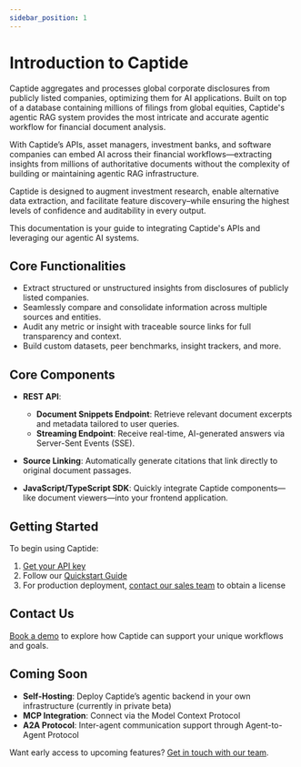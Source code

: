 ```yaml
---
sidebar_position: 1
---
```


# Introduction to Captide

Captide aggregates and processes global corporate disclosures from publicly listed companies, optimizing them for AI applications. Built on top of a database containing millions of filings from global equities, Captide's agentic RAG system provides the most intricate and accurate agentic workflow for financial document analysis.

With Captide’s APIs, asset managers, investment banks, and software companies can embed AI across their financial workflows—extracting insights from millions of authoritative documents without the complexity of building or maintaining agentic RAG infrastructure.

Captide is designed to augment investment research, enable alternative data extraction, and facilitate feature discovery–while ensuring the highest levels of confidence and auditability in every output.

This documentation is your guide to integrating Captide's APIs and leveraging our agentic AI systems.

## Core Functionalities

- Extract structured or unstructured insights from disclosures of publicly listed companies.
- Seamlessly compare and consolidate information across multiple sources and entities.
- Audit any metric or insight with traceable source links for full transparency and context.
- Build custom datasets, peer benchmarks, insight trackers, and more.

## Core Components

- **REST API**:
  - **Document Snippets Endpoint**: Retrieve relevant document excerpts and metadata tailored to user queries.
  - **Streaming Endpoint**: Receive real-time, AI-generated answers via Server-Sent Events (SSE).

- **Source Linking**: Automatically generate citations that link directly to original document passages.

- **JavaScript/TypeScript SDK**: Quickly integrate Captide components—like document viewers—into your frontend application.

## Getting Started

To begin using Captide:

1. [Get your API key](https://app.captide.co/api-dashboard)
2. Follow our [Quickstart Guide](./quickstart)
3. For production deployment, [contact our sales team](mailto:sales@captide.co) to obtain a license

## Contact Us

[Book a demo](https://www.captide.co/demo) to explore how Captide can support your unique workflows and goals.

## Coming Soon

- **Self-Hosting**: Deploy Captide’s agentic backend in your own infrastructure (currently in private beta)
- **MCP Integration**: Connect via the Model Context Protocol
- **A2A Protocol**: Inter-agent communication support through Agent-to-Agent Protocol

Want early access to upcoming features? [Get in touch with our team](https://www.captide.co/demo).